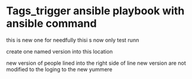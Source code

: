 # Tags_trigger ansible playbook with ansible command
this is new one for needfully
thisi s now only test runn

create one named version into this location

new version of people lined into the right side of line
new version are not modified to the loging to the new yummere
